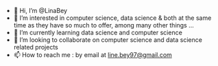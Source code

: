 - 👋 Hi, I’m @LinaBey
- 👀 I’m interested in computer science, data science & both at the same time as they have so much to offer, among many other things ...
- 🌱 I’m currently learning data science and computer science
- 💞️ I’m looking to collaborate on computer science and data science related projects
- 📫 How to reach me : by email at line.bey97@gmail.com

<!---
LinaBey/LinaBey is a ✨ special ✨ repository because its `README.md` (this file) appears on your GitHub profile.
You can click the Preview link to take a look at your changes.
--->
